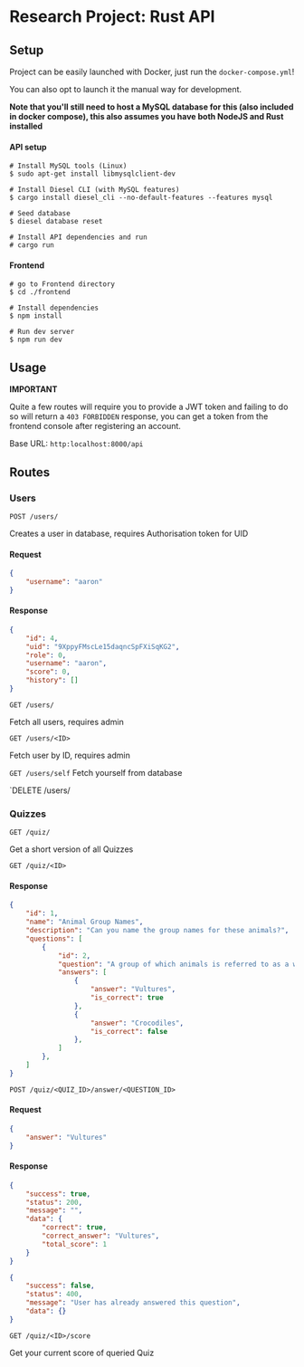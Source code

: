 # Research Project: Rust API

## Setup
Project can be easily launched with Docker, just run the `docker-compose.yml`!


You can also opt to launch it the manual way for development.

**Note that you'll still need to host a MySQL database for this (also included in docker compose), this also assumes you have both NodeJS and Rust installed**
#### API setup
```
# Install MySQL tools (Linux)
$ sudo apt-get install libmysqlclient-dev

# Install Diesel CLI (with MySQL features)
$ cargo install diesel_cli --no-default-features --features mysql 

# Seed database
$ diesel database reset

# Install API dependencies and run
# cargo run
```
#### Frontend 
```
# go to Frontend directory
$ cd ./frontend

# Install dependencies
$ npm install

# Run dev server
$ npm run dev
```

## Usage

**IMPORTANT** 

Quite a few routes will require you to provide a JWT token and failing to do so will return a `403 FORBIDDEN` response, you can get a token from the frontend console after registering an account.


Base URL: `http:localhost:8000/api`

## Routes

### Users
`POST /users/`

Creates a user in database, requires Authorisation token for UID
#### Request
```json
{
    "username": "aaron"
}
```
#### Response
```json
{
    "id": 4,
    "uid": "9XppyFMscLe15daqncSpFXiSqKG2",
    "role": 0,
    "username": "aaron",
    "score": 0,
    "history": []
}
```
`GET /users/`

Fetch all users, requires admin

`GET /users/<ID>`

Fetch user by ID, requires admin

`GET /users/self`
Fetch yourself from database

`DELETE /users/

### Quizzes

`GET /quiz/`

Get a short version of all Quizzes

`GET /quiz/<ID>`
#### Response

```json
{
    "id": 1,
    "name": "Animal Group Names",
    "description": "Can you name the group names for these animals?",
    "questions": [
        {
            "id": 2,
            "question": "A group of which animals is referred to as a wake?",
            "answers": [
                {
                    "answer": "Vultures",
                    "is_correct": true
                },
                {
                    "answer": "Crocodiles",
                    "is_correct": false
                },
            ]
        },
    ]
}
```

`POST /quiz/<QUIZ_ID>/answer/<QUESTION_ID>`

#### Request
```json
{
    "answer": "Vultures"
}
```
#### Response
```json
{
    "success": true,
    "status": 200,
    "message": "",
    "data": {
        "correct": true,
        "correct_answer": "Vultures",
        "total_score": 1
    }
}
```
```json
{
    "success": false,
    "status": 400,
    "message": "User has already answered this question",
    "data": {}
}
```

`GET /quiz/<ID>/score`

Get your current score of queried Quiz




